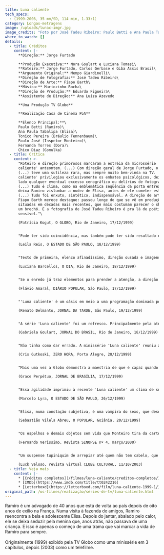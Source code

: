 ```yaml
---
title: Luna caliente
tech_specs:
  - (1999-2003, 35 mm/SD, 114 min, 1.33:1)
category: Longas-metragens
image: /uploads/lunac-imgr.jpg
image_credits: "Foto por José Tadeu Ribeiro: Paulo Betti e Ana Paula Tabalipa"
where_to_watch: []
details:
  - title: Créditos
    content: |-
      **Direção:** Jorge Furtado

      **Produção Executiva:** Nora Goulart e Luciana Tomasi\
      **Roteiro:** Jorge Furtado, Carlos Gerbase e Giba Assis Brasil\
      **Argumento Original:** Mempo Giardinelli\
      **Direção de Fotografia:** José Tadeu Ribeiro\
      **Direção de Arte:** Fiapo Barth\
      **Música:** Mariozinho Rocha\
      **Direção de Produção:** Eduardo Figueira\
      **Assistente de Direção:** Ana Luiza Azevedo

      **Uma Produção TV Globo**

      **Realização Casa de Cinema PoA**

      **Elenco Principal:**\
      Paulo Betti (Ramiro)\
      Ana Paula Tabalipa (Elisa)\
      Tonico Pereira (Bráulio Tennenbaum)\
      Paulo José (Inspetor Monteiro)\
      Fernanda Torres (Dora)\
      Chico Diaz (Gomulka)
  - title: Crítica
    content: >-
      "Roteiro e direção primorosos marcaram a estréia da microssérie 'Luna
      caliente' anteontem. (...) Com direção geral de Jorge Furtado, o programa
      (...) teve uma sutileza rara, mas sempre muito bem-vinda na TV. 'Luna
      caliente' privilegiou exclusivamente os embates psicológicos, deixando de
      lado qualquer eventual excesso cenográfico ou delírios de fotografia.
      (...) Tudo é clima, como na emblemática seqüência da porta entreaberta que
      deixa Ramiro vislumbar a nudez de Elisa, antes de ele cometer estupro.
      (...) Tudo foi enxuto, sintético, indispensável. A direção de arte de
      Fiapo Barth merece destaque: passou longe do que se vê em produções
      situadas em décadas mais recentes, que mais costumam parecer o showroom de
      um brechó. E a fotografia de José Tadeu Ribeiro é pra lá de poética e
      sensível."\

      (Patrícia Kogut, O GLOBO, Rio de Janeiro, 17/12/1999)


      "Pode ter sido coincidência, mas também pode ter sido resultado de uma estratégia de marketing o fato de a Globo ter imprensado 1999 com suas duas melhores produções. Rompeu o ano com a microssérie 'O Auto da Compadecida' (...) e encerrou com 'Luna caliente', uma primorosa adaptação do romance do argentino Mempo Giardinelli. (...) O maior mérito de 'O Auto da compadecida' e 'Luna caliente' é mostrar para os que decidem a programação da TV deste país que há espectadores de bom gosto e que é possível conciliar qualidade e audiência."\

      (Leila Reis, O ESTADO DE SÃO PAULO, 18/12/1999)


      "Texto de primeira, elenco afinadíssimo, direção ousada e imagens impecáveis filmadas em película. O resultado não poderia ter sido melhor. (...) Após uma longa temporada sem minisséries, 'Luna caliente' veio como um 'presentaço' de Natal para o telespectador que já estava ávido por novidades."\

      (Luciana Barcellos, O DIA, Rio de Janeiro, 18/12/1999)


      "Se o enredo já traz elementos para prender a atenção, a direção de Jorge Furtado deixa a minissérie ainda mais envolvente. É um grande trabalho de direção, atento a todos os detalhes, que constrói cenas extremamente bem feitas. (...) quem acompanhou o primeiro capítulo, dificilmente não ficou ansioso para saber o que realmente está acontecendo e qual será o desfecho da enrascada em que se meteu Ramiro."\

      (Flávio Amaral, DIÁRIO POPULAR, São Paulo, 17/12/1999)


      "'Luna caliente' é um oásis em meio a uma programação dominada por programas como o Linha direta. O trabalho é puro cinema. (...) O calor que faz penar os personagens é praticamente 'sentido' pelo espectador e ajuda no suspense e na tensão. (...) Todos os peersonagens e situações parecem saídos de um film noir. (...) 'Luna caliente' mereceria ser exibido em qualquer sala de cinema - daqui e de qualquer país."\

      (Renato Delmanto, JORNAL DA TARDE, São Paulo, 19/12/1999)


      "A série 'Luna caliente' foi um refresco. Principalmente pela atuação de Tonico Pereira. Seu médico alcoólatra revoltado com a ditadura está irretocável. O primeiro capítulo de 'Luna' foi de Tonico."\

      (Gabriela Goulart, JORNAL DO BRASIL, Rio de Janeiro, 18/12/1999)


      "Não tinha como dar errado. A minissérie 'Luna caliente' reuniu atores que sozinhos turbinam uma cena. (...) E foi pra lá de bom graças à forma sensível com que Jorge Furtado, Giba Assis Brasil e Carlos Gerbase recontaram a novela de Mempo Giardinelli. (...) Os roteiristas criaram a personagem de Fernanda Torres (no original ela é apenas uma citação de memória) para enfatizar a reviravolta na vida do professor e também as primeiras mortes da biografia de Ramiro, a de uma família de gatos quando era garoto. Mais um detalhe, mas são os detalhes que seduzem o telespectador."\

      (Cris Gutkoski, ZERO HORA, Porto Alegre, 20/12/1999)


      "Mais uma vez a Globo demonstra a maestria de que é capaz quando assim lhe convém: (...) 'Luna caliente' é excelente. Enganou-se, portanto, quem pensaou que a microssérie seria apenas uma espécie de Lolita à brasileira. Sim, é a história de um quarentão que se deixa seduzir por uma menina - mas as semelhanças param por aí. O drama inicial de Ramiro - que estupra e supostamente mata a jovem elisa, matando também o pai dela, em seguida - é o ponto de partida para a tragédia de erros (na definição do próprio Furtado) que se desenrola então num crescendo sutil e implacável, tal qual a vida real."\

      (Grace Perpétuo, JORNAL DE BRASÍLIA, 17/12/1999)


      "Essa agilidade imprimiu à recente 'Luna caliente' um clima de suspense e mistério dignos de Hitchcock. Ambientada nos anos 70, a microssérie teve um clima de realismo fantástico, com Ana Paula Tabalipa reaparecendo intacta, depois de ser morta duas vezes, e várias alusões à tortura do regime militar. Além disso, 'Luna' contou com um bom roteiro e interpretações corretas de Paulo Betti e da ex-Malhação Ana Paula, estonteante como a ninfomaníaca que enlouquece o personagem principal."\

      (Marcelo Lyra, O ESTADO DE SÃO PAULO, 26/12/1999)


      "Elisa, numa conotação subjetiva, é uma vampira do sexo, que desde o primeiro momento em que surge na frente do quarentão Ramiro (Paulo Betti, contido e excelente, como o personagem pedia) o desnorteia. (...) Numa leitura política, já que a obra é ambientada no início da década de 70, período maior da repressão brasileira, época em que os militares ditavam as regras na sociedade, Elisa representa as próprias ações dos militares que mataram e manipularam em nome da ordem. Somente no último capítulo ficou evidente que elisa manipulava a todos - em nome de seu desejo incontrolável."\

      (Sebastião Vilela Abreu, O POPULAR, Goiânia, 20/12/1999)


      "Os espelhos e demais objetos sem vida que Monteiro tira da cartola (as calcinhas, o carro, o cadáver de Braúlio) são os focos de denúncia alçados à estatura de heróis em 'Luna Caliente'. Nestes corpos inanimados - que tomam vida movidos pelo desejo de esclarecimento, revelação e justiça, como a lua que intensifica as paranóias de Ramiro, ou Elisa, o cadáver que se recusa ao descanso -, Furtado parece depositar seu ideário repleto de ironia, neste painel crítico de uma época de perversão e hábitos obscuros. É um trabalho em que impera a consciência e a maturidade desse artista da maior importância para o nosso cinema."\

      (Fernando Verissimo, Revista SINOPSE nº 4, março/2000)


      "Um suspense tupiniquim de arrepiar até quem não tem cabelo, que vai caminhando para um final inevitável: a condenação de Ramiro, sendo que esta, vem de uma outra forma, diferente da pregada pela justiça dos homens. Excelente projeto, para ser visto diversas vezes."\

      (Luck Veloso, revista virtual CLUBE CULTURAL, 11/10/2003)
  - title: Veja mais
    content: |-
      * [Créditos completos](/filmes/luna-caliente/creditos-completos/)
      * [IMDb](https://www.imdb.com/title/tt0242216)
      * [Letterboxd](https://letterboxd.com/film/luna-caliente-1999-1/)
original_path: /os-filmes/realização/séries-de-tv/luna-caliente.html
---
```

Ramiro é um advogado de 40 anos que está de volta ao país depois de oito anos de exílio na França. Numa visita à fazenda de amigos, Ramiro reencontra a bela e adolescente Elisa. Depois do jantar, abalado pelo calor, ele se deixa seduzir pela menina que, anos atrás, não passava de uma criança. E isso é apenas o começo de uma trama que vai marcar a vida de Ramiro para sempre.\
\
O﻿riginalmente (1999) exibido pela TV Globo como uma minissérie em 3 capítulos, depois (2003) como um telefilme.